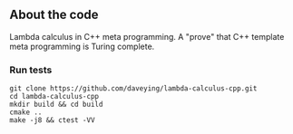 ## About the code

Lambda calculus in C++ meta programming. A "prove" that C++ template meta programming is Turing complete.

### Run tests

```
git clone https://github.com/daveying/lambda-calculus-cpp.git
cd lambda-calculus-cpp
mkdir build && cd build
cmake ..
make -j8 && ctest -VV
```
